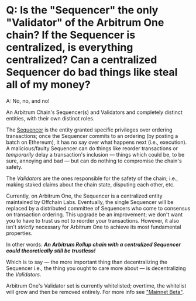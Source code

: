 # Q: Is the "Sequencer" the only "Validator" of the Arbitrum One chain? If the Sequencer is centralized, is everything centralized? Can a centralized Sequencer do bad things like steal all of my money?

A: No, no, and no!

An Arbitrum Chain's Sequencer(s) and Validators and completely distinct entities, with their own distinct roles.

The [Sequencer](sequencer) is the entity granted specific privileges over ordering transactions; once the Sequencer commits to an ordering (by posting a batch on Ethereum), it has no say over what happens next (i.e., execution). A malicious/faulty Sequencer can do things like reorder transactions or _temporarily_ delay a transaction's inclusion — things which could be, to be sure, annoying and bad — but can do nothing to compromise the chain's safety.

The _Validators_ are the ones responsible for the safety of the chain; i.e., making staked claims about the chain state, disputing each other, etc.

Currently, on Arbitrum One, the Sequencer is a centralized entity maintained by Offchain Labs. Eventually, the single Sequencer will be replaced by a distributed committee of Sequencers who come to consensus on transaction ordering. This upgrade be an improvement; we don't want you to have to trust us not to reorder your transactions. However, it also isn't _strictly_ necessary for Arbitrum One to achieve its most fundamental properties.

In other words:
_**An Arbitrum Rollup chain with a centralized Sequencer could theoretically still be trustless!**_

Which is to say — the more important thing than decentralizing the Sequencer i.e., the thing you ought to care more about — is decentralizing the _Validators_.

Arbitrum One's Validator set is currently whitelisted; overtime, the whitelist will grow and then be removed entirely. For more info see ["Mainnet Beta"](mainnet-beta).
